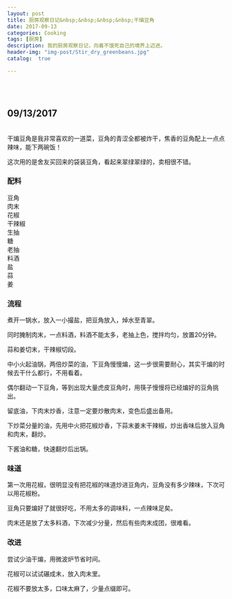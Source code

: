 ```yaml
---
layout: post
title: 厨房观察日记&nbsp;&nbsp;&nbsp;&nbsp;干煸豆角
date: 2017-09-13
categories: Cooking
tags: [厨房]
description: 我的厨房观察日记，向着不饿死自己的境界上迈进。
header-img: "img-post/Stir_dry_greenbeans.jpg"
catalog:  true

---
```


 <br />
 <br />
    
    
## 09/13/2017
 <br />
干煸豆角是我非常喜欢的一道菜，豆角的青涩全都被炸干，焦香的豆角配上一点点辣味，能下两碗饭！

这次用的是舍友买回来的袋装豆角，看起来翠绿翠绿的，卖相很不错。


### 配料

豆角 <br />
肉末 <br />
花椒 <br />
干辣椒 <br />
生抽 <br />
糖 <br />
老抽 <br />
料酒 <br />
盐 <br />
蒜 <br />
姜 <br />

### 流程

煮开一锅水，放入一小撮盐，把豆角放入，焯水至青翠。

同时腌制肉末，一点料酒，料酒不能太多，老抽上色，搅拌均匀，放置20分钟。

蒜和姜切末，干辣椒切段。

中小火起油锅，两倍炒菜的油，下豆角慢慢煸，这一步很需要耐心，其实干煸的时候去干什么都行，不用看着。

偶尔翻动一下豆角，等到出现大量虎皮豆角时，用筷子慢慢将已经煸好的豆角挑出。

留底油，下肉末炒香，注意一定要炒散肉末，变色后盛出备用。

下炒菜分量的油，先用中火把花椒炒香，下蒜末姜末干辣椒，炒出香味后放入豆角和肉末，翻炒。

下酱油和糖，快速翻炒后出锅。


### 味道

第一次用花椒，很明显没有把花椒的味道炒进豆角内，豆角没有多少辣味，下次可以用花椒粉。

豆角只要煸好了就很好吃，不用太多的调味料，一点辣味足矣。

肉末还是放了太多料酒，下次减少分量，然后有些肉末成团，很难看。

### 改进

尝试少油干煸，用微波炉节省时间。

花椒可以试试碾成末，放入肉末里。

花椒不要放太多，口味太麻了，少量点缀即可。

